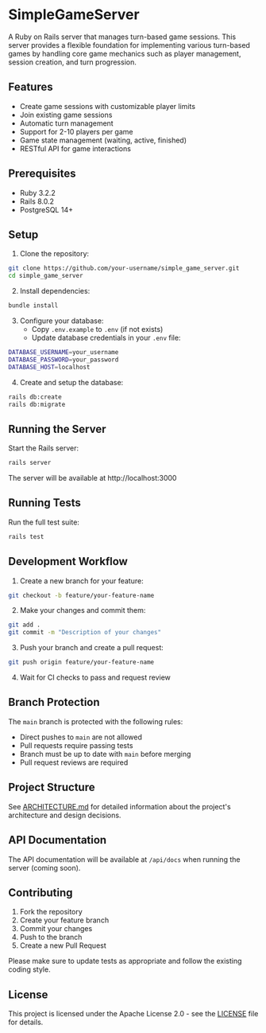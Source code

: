 # SimpleGameServer

A Ruby on Rails server that manages turn-based game sessions. This server provides a flexible foundation for implementing various turn-based games by handling core game mechanics such as player management, session creation, and turn progression.

## Features

- Create game sessions with customizable player limits
- Join existing game sessions
- Automatic turn management
- Support for 2-10 players per game
- Game state management (waiting, active, finished)
- RESTful API for game interactions

## Prerequisites

- Ruby 3.2.2
- Rails 8.0.2
- PostgreSQL 14+

## Setup

1. Clone the repository:
```bash
git clone https://github.com/your-username/simple_game_server.git
cd simple_game_server
```

2. Install dependencies:
```bash
bundle install
```

3. Configure your database:
   - Copy `.env.example` to `.env` (if not exists)
   - Update database credentials in your `.env` file:
```bash
DATABASE_USERNAME=your_username
DATABASE_PASSWORD=your_password
DATABASE_HOST=localhost
```

4. Create and setup the database:
```bash
rails db:create
rails db:migrate
```

## Running the Server

Start the Rails server:
```bash
rails server
```

The server will be available at http://localhost:3000

## Running Tests

Run the full test suite:
```bash
rails test
```

## Development Workflow

1. Create a new branch for your feature:
```bash
git checkout -b feature/your-feature-name
```

2. Make your changes and commit them:
```bash
git add .
git commit -m "Description of your changes"
```

3. Push your branch and create a pull request:
```bash
git push origin feature/your-feature-name
```

4. Wait for CI checks to pass and request review

## Branch Protection

The `main` branch is protected with the following rules:
- Direct pushes to `main` are not allowed
- Pull requests require passing tests
- Branch must be up to date with `main` before merging
- Pull request reviews are required

## Project Structure

See [ARCHITECTURE.md](ARCHITECTURE.md) for detailed information about the project's architecture and design decisions.

## API Documentation

The API documentation will be available at `/api/docs` when running the server (coming soon).

## Contributing

1. Fork the repository
2. Create your feature branch
3. Commit your changes
4. Push to the branch
5. Create a new Pull Request

Please make sure to update tests as appropriate and follow the existing coding style.

## License

This project is licensed under the Apache License 2.0 - see the [LICENSE](LICENSE) file for details.
